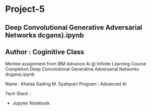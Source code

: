 # Project-5
## Deep Convolutional Generative Adversarial Networks dcgans).ipynb 
## Author : Coginitive Class 

Mentee assignment from IBM Advance Ai @ Infinite Learning Course Completion Deep Convolutional Generative Adversarial Networks dcgans).ipynb 

Name    : Kheisa Gading M. Syahputri
Program : Advanced AI

Tech Stack :
* Jupyter Notebook
  
